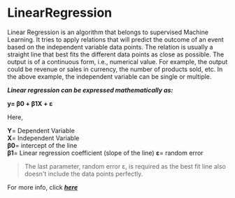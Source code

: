 # LinearRegression

Linear Regression is an algorithm that belongs to supervised Machine Learning. It tries to apply relations that will predict the outcome of an event based on the independent variable data points. The relation is usually a straight line that best fits the different data points as close as possible. The output is of a continuous form, i.e., numerical value. For example, the output could be revenue or sales in currency, the number of products sold, etc. In the above example, the independent variable can be single or multiple. 

***Linear regression can be expressed mathematically as:*** 

**y= β0 + β1X + ε** 

Here, 

**Y**= Dependent Variable  
**X**= Independent Variable  
**β0**= intercept of the line  
**β1**= Linear regression coefficient (slope of the line) 
**ε**= random error 
>The last parameter, random error ε, is required as the best fit line also doesn't include the data points perfectly. 

For more info, click ***[here](https://www.geeksforgeeks.org/ml-linear-regression/)***
